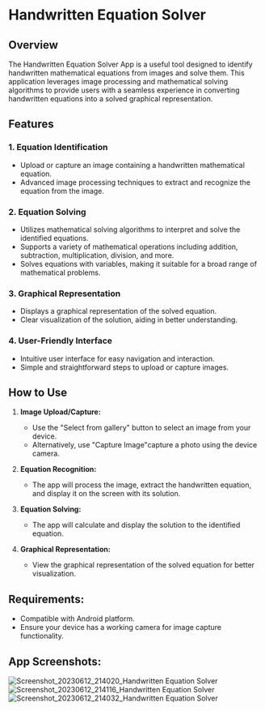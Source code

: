# Handwritten Equation Solver

## Overview

The Handwritten Equation Solver App is a useful tool designed to identify handwritten mathematical equations from images and solve them. This application leverages image processing and mathematical solving algorithms to provide users with a seamless experience in converting handwritten equations into a solved graphical representation.

## Features

### 1. Equation Identification

- Upload or capture an image containing a handwritten mathematical equation.
- Advanced image processing techniques to extract and recognize the equation from the image.

### 2. Equation Solving

- Utilizes mathematical solving algorithms to interpret and solve the identified equations.
- Supports a variety of mathematical operations including addition, subtraction, multiplication, division, and more.
- Solves equations with variables, making it suitable for a broad range of mathematical problems.

### 3. Graphical Representation

- Displays a graphical representation of the solved equation.
- Clear visualization of the solution, aiding in better understanding.

### 4. User-Friendly Interface

- Intuitive user interface for easy navigation and interaction.
- Simple and straightforward steps to upload or capture images.

## How to Use

1. **Image Upload/Capture:**
   - Use the "Select from gallery" button to select an image from your device.
   - Alternatively, use "Capture Image"capture a photo using the device camera.

2. **Equation Recognition:**
   - The app will process the image, extract the handwritten equation, and display it on the screen with its solution.

3. **Equation Solving:**
   - The app will calculate and display the solution to the identified equation.

4. **Graphical Representation:**
   - View the graphical representation of the solved equation for better visualization.

## Requirements:

- Compatible with Android platform.
- Ensure your device has a working camera for image capture functionality.

## App Screenshots:

![Screenshot_20230612_214020_Handwritten Equation Solver](https://github.com/Anirudh265/Handwritten-Equation-Solver/assets/67727931/f7b46671-ff02-4e1d-a2ef-ecd3790c9760)
![Screenshot_20230612_214116_Handwritten Equation Solver](https://github.com/Anirudh265/Handwritten-Equation-Solver/assets/67727931/9e816e07-f444-4a73-8998-bc6c8d4de1c2)
![Screenshot_20230612_214032_Handwritten Equation Solver](https://github.com/Anirudh265/Handwritten-Equation-Solver/assets/67727931/7b621c3d-ffd2-40cd-91fb-172396cca111)
